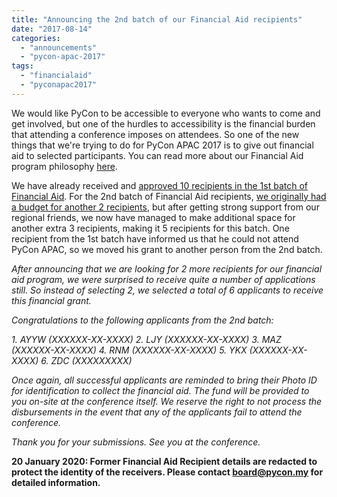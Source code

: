 ```yaml
---
title: "Announcing the 2nd batch of our Financial Aid recipients"
date: "2017-08-14"
categories:
  - "announcements"
  - "pycon-apac-2017"
tags:
  - "financialaid"
  - "pyconapac2017"
---
```


We would like PyCon to be accessible to everyone who wants to come and get involved, but one of the hurdles to accessibility is the financial burden that attending a conference imposes on attendees. So one of the new things that we're trying to do for PyCon APAC 2017 is to give out financial aid to selected participants. You can read more about our Financial Aid program philosophy [here](http://pycon.my/2017/03/27/financial-aid-for-pycon-apac-2017/).

We have already received and [approved 10 recipients in the 1st batch of Financial Aid](http://pycon.my/2017/07/22/announcing-our-financial-aid-recipients/). For the 2nd batch of Financial Aid recipients, [we originally had a budget for another 2 recipients](http://pycon.my/2017/07/28/financial-aid-reopened-2-more-grants/), but after getting strong support from our regional friends, we now have managed to make additional space for another extra 3 recipients, making it 5 recipients for this batch. One recipient from the 1st batch have informed us that he could not attend PyCon APAC, so we moved his grant to another person from the 2nd batch.

_After announcing that we are looking for 2 more recipients for our financial aid program, we were surprised to receive quite a number of applications still. So instead of selecting 2, we selected a total of 6 applicants to receive this financial grant._

_Congratulations to the following applicants from the 2nd batch:_

_1\. AYYW (XXXXXX-XX-XXXX)_ _2\. LJY (XXXXXX-XX-XXXX)_ _3\. MAZ (XXXXXX-XX-XXXX)_ _4\. RNM (XXXXXX-XX-XXXX)_ _5\. YKX (XXXXXX-XX-XXXX)_ _6\. ZDC (XXXXXXXXX)_

_Once again, all successful applicants are reminded to bring their Photo ID for identification to collect the financial aid. The fund will be provided to you on-site at the conference itself. We reserve the right to not process the disbursements in the event that any of the applicants fail to attend the conference._

_Thank you for your submissions. See you at the conference._

**20 January 2020: Former Financial Aid Recipient details are redacted to protect the identity of the receivers. Please contact [board@pycon.my](mailto:board@pycon.my) for detailed information.**

